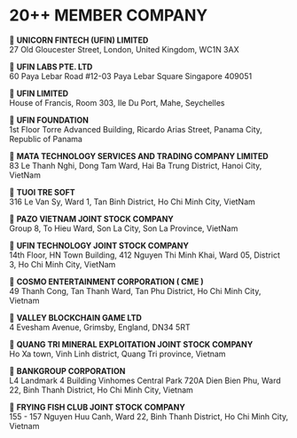 # 20++ MEMBER COMPANY

🔰 **UNICORN FINTECH (UFIN) LIMITED** \
27 Old Gloucester Street, London, United Kingdom, WC1N 3AX&#x20;

🔰 **UFIN LABS PTE. LTD** \
60 Paya Lebar Road #12-03 Paya Lebar Square Singapore 409051&#x20;

🔰 **UFIN LIMITED** \
House of Francis, Room 303, Ile Du Port, Mahe, Seychelles&#x20;

🔰 **UFIN FOUNDATION** \
1st Floor Torre Advanced Building, Ricardo Arias Street, Panama City, Republic of Panama&#x20;

🔰 **MATA TECHNOLOGY SERVICES AND TRADING COMPANY LIMITED** \
83 Le Thanh Nghi, Dong Tam Ward, Hai Ba Trung District, Hanoi City, VietNam&#x20;

🔰 **TUOI TRE SOFT** \
316 Le Van Sy, Ward 1, Tan Binh District, Ho Chi Minh City, VietNam&#x20;

🔰 **PAZO VIETNAM JOINT STOCK COMPANY** \
Group 8, To Hieu Ward, Son La City, Son La Province, VietNam&#x20;

🔰 **UFIN TECHNOLOGY JOINT STOCK COMPANY** \
14th Floor, HN Town Building, 412 Nguyen Thi Minh Khai, Ward 05, District 3, Ho Chi Minh City, VietNam&#x20;

🔰 **COSMO ENTERTAINMENT CORPORATION ( CME )** \
49 Thanh Cong, Tan Thanh Ward, Tan Phu District, Ho Chi Minh City, Vietnam&#x20;

🔰 **VALLEY BLOCKCHAIN GAME LTD** \
4 Evesham Avenue, Grimsby, England, DN34 5RT&#x20;

🔰 **QUANG TRI MINERAL EXPLOITATION JOINT STOCK COMPANY** \
Ho Xa town, Vinh Linh district, Quang Tri province, Vietnam&#x20;

🔰 **BANKGROUP CORPORATION** \
L4 Landmark 4 Building Vinhomes Central Park 720A Dien Bien Phu, Ward 22, Binh Thanh District, Ho Chi Minh City, Vietnam

🔰 **FRYING FISH CLUB JOINT STOCK COMPANY**\
155 - 157 Nguyen Huu Canh, Ward 22, Binh Thanh District, Ho Chi Minh City, Vietnam
